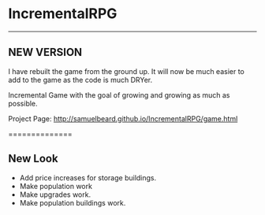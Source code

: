 # IncrementalRPG
---

## NEW VERSION
I have rebuilt the game from the ground up. It will now be much easier to add to the game as the code is much DRYer.

Incremental Game with the goal of growing and growing as much as possible.

Project Page: http://samuelbeard.github.io/IncrementalRPG/game.html

==============

## New Look
- Add price increases for storage buildings.
- Make population work
- Make upgrades work.
- Make population buildings work.
